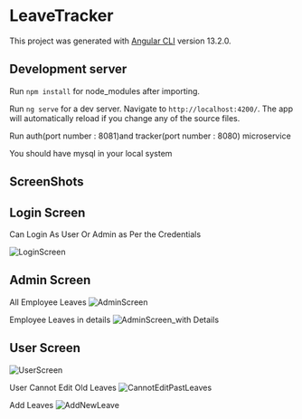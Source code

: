 # LeaveTracker

This project was generated with [Angular CLI](https://github.com/angular/angular-cli) version 13.2.0.

## Development server

Run `npm install` for node_modules after importing.

Run `ng serve` for a dev server. Navigate to `http://localhost:4200/`. The app will automatically reload if you change any of the source files.

Run auth(port number : 8081)and tracker(port number : 8080) microservice 

You should have mysql in your local system

## ScreenShots

## Login Screen

Can Login As User Or Admin as Per the Credentials

![LoginScreen](https://user-images.githubusercontent.com/51235931/192781303-ec601099-65bc-42de-a940-20c4baff3646.png)

## Admin Screen

All Employee Leaves
![AdminScreen](https://user-images.githubusercontent.com/51235931/192781435-e3169a75-8d9e-44db-ad6c-b01b54664ceb.png)

Employee Leaves in details
![AdminScreen_with Details](https://user-images.githubusercontent.com/51235931/192781459-413265f0-7fd0-42df-9388-2a03e43ffa1c.png)

## User Screen
![UserScreen](https://user-images.githubusercontent.com/51235931/192781668-9ed5e0ce-d59d-43eb-b485-33d8c432600d.png)

User Cannot Edit Old Leaves
![CannotEditPastLeaves](https://user-images.githubusercontent.com/51235931/192781779-1b8cecab-5e62-4f29-81ba-89d753c9860a.png)

Add Leaves
![AddNewLeave](https://user-images.githubusercontent.com/51235931/192781886-25110092-ddf5-453d-8c9a-3230b1cf1f58.png)




